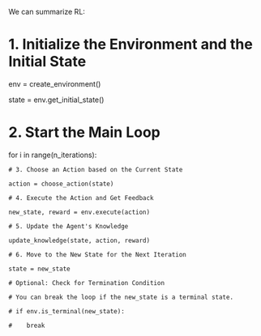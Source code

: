 We can summarize RL:


# 1. Initialize the Environment and the Initial State

env = create_environment()

state = env.get_initial_state()

# 2. Start the Main Loop

for i in range(n_iterations):

    # 3. Choose an Action based on the Current State
    
    action = choose_action(state)

    # 4. Execute the Action and Get Feedback
    
    new_state, reward = env.execute(action)
    
    # 5. Update the Agent's Knowledge
    
    update_knowledge(state, action, reward)
    
    # 6. Move to the New State for the Next Iteration
    
    state = new_state
    
    # Optional: Check for Termination Condition
    
    # You can break the loop if the new_state is a terminal state.
    
    # if env.is_terminal(new_state):
    
    #    break
